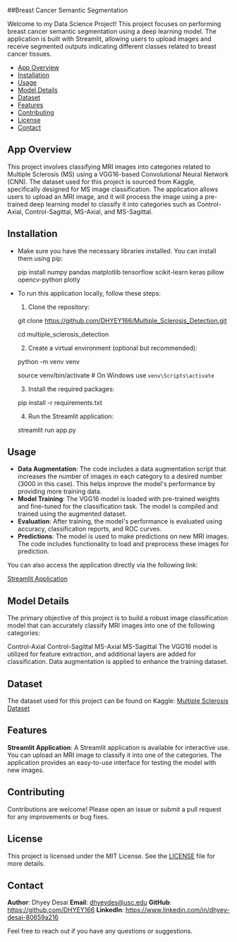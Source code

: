 ##Breast Cancer Semantic Segmentation

Welcome to my Data Science Project! This project focuses on performing breast cancer semantic segmentation using a deep learning model. The application is built with Streamlit, allowing users to upload images and receive segmented outputs indicating different classes related to breast cancer tissues.

- [App Overview](#app-overview)
- [Installation](#installation)
- [Usage](#usage)
- [Model Details](#model-details)
- [Dataset](#dataset)
- [Features](#features)
- [Contributing](#contributing)
- [License](#license)
- [Contact](#contact)

## App Overview

This project involves classifying MRI images into categories related to Multiple Sclerosis (MS) using a VGG16-based Convolutional Neural Network (CNN). The dataset used for this project is sourced from Kaggle, specifically designed for MS image classification. The application allows users to upload an MRI image, and it will process the image using a pre-trained deep learning model to classify it into categories such as Control-Axial, Control-Sagittal, MS-Axial, and MS-Sagittal.

## Installation

- Make sure you have the necessary libraries installed. You can install them using pip:

   pip install numpy pandas matplotlib tensorflow scikit-learn keras pillow opencv-python plotly

- To run this application locally, follow these steps:

  1. Clone the repository:
   
   git clone https://github.com/DHYEY166/Multiple_Sclerosis_Detection.git
   
   cd multiple_sclerosis_detection

  2. Create a virtual environment (optional but recommended):

   python -m venv venv
   
   source venv/bin/activate  # On Windows use `venv\Scripts\activate`

  3. Install the required packages:

   pip install -r requirements.txt

  4. Run the Streamlit application:

   streamlit run app.py

## Usage

- **Data Augmentation**: The code includes a data augmentation script that increases the number of images in each category to a desired number (3000 in this case). This helps improve the model's performance by providing more training data.
- **Model Training**: The VGG16 model is loaded with pre-trained weights and fine-tuned for the classification task. The model is compiled and trained using the augmented dataset.
- **Evaluation**: After training, the model's performance is evaluated using accuracy, classification reports, and ROC curves.
- **Predictions**: The model is used to make predictions on new MRI images. The code includes functionality to load and preprocess these images for prediction.

You can also access the application directly via the following link:

[Streamlit Application](https://multiplesclerosisdetection-dwulhuy4hrgstvbyg5mqht.streamlit.app)

## Model Details

The primary objective of this project is to build a robust image classification model that can accurately classify MRI images into one of the following categories:

Control-Axial
Control-Sagittal
MS-Axial
MS-Sagittal
The VGG16 model is utilized for feature extraction, and additional layers are added for classification. Data augmentation is applied to enhance the training dataset.

## Dataset

The dataset used for this project can be found on Kaggle: [Multiple Sclerosis Dataset](https://www.kaggle.com/datasets/buraktaci/multiple-sclerosis)

## Features

**Streamlit Application**: A Streamlit application is available for interactive use. You can upload an MRI image to classify it into one of the categories. The application provides an easy-to-use interface for testing the model with new images.

## Contributing

Contributions are welcome! Please open an issue or submit a pull request for any improvements or bug fixes.

## License

This project is licensed under the MIT License. See the [LICENSE](https://github.com/DHYEY166/BREAST_CANCER_SEMANTIC_SEGMENTATION/blob/main/LICENSE) file for more details.

## Contact

**Author**: Dhyey Desai
**Email**: dhyeydes@usc.edu
**GitHub**: https://github.com/DHYEY166
**LinkedIn**: https://www.linkedin.com/in/dhyey-desai-80659a216 

Feel free to reach out if you have any questions or suggestions.
